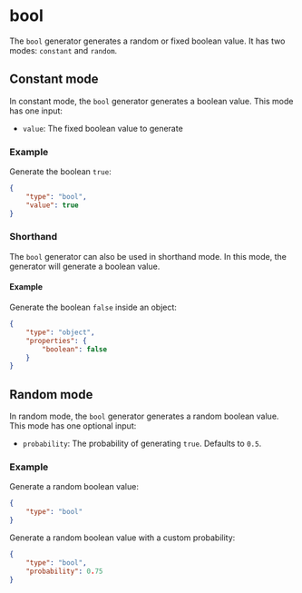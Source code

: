 # bool

The `bool` generator generates a random or fixed boolean value.
It has two modes: `constant` and `random`.

## Constant mode

In constant mode, the `bool` generator generates a boolean value.
This mode has one input:

-   `value`: The fixed boolean value to generate

### Example

Generate the boolean `true`:

```json
{
    "type": "bool",
    "value": true
}
```

### Shorthand

The `bool` generator can also be used in shorthand mode.
In this mode, the generator will generate a boolean value.

#### Example

Generate the boolean `false` inside an object:

```json
{
    "type": "object",
    "properties": {
        "boolean": false
    }
}
```

## Random mode

In random mode, the `bool` generator generates a random boolean value.
This mode has one optional input:

-   `probability`: The probability of generating `true`. Defaults to `0.5`.

### Example

Generate a random boolean value:

```json
{
    "type": "bool"
}
```

Generate a random boolean value with a custom probability:

```json
{
    "type": "bool",
    "probability": 0.75
}
```
